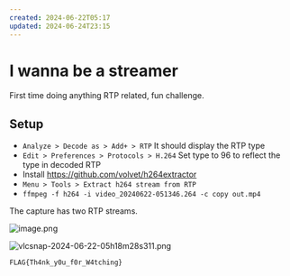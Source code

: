```yaml
---
created: 2024-06-22T05:17
updated: 2024-06-24T23:15
---
```


# I wanna be a streamer

First time doing anything RTP related, fun challenge.

## Setup

- `Analyze > Decode as > Add+ > RTP` It should display the RTP type
- `Edit > Preferences > Protocols > H.264` Set type to 96 to reflect the type in decoded RTP
- Install https://github.com/volvet/h264extractor
- `Menu > Tools > Extract h264 stream from RTP`
- `ffmpeg -f h264 -i video_20240622-051346.264 -c copy out.mp4`

The capture has two RTP streams.

![image.png](https://res.cloudinary.com/kumonochisanaka/image/upload/v1719047926/2024/06/e5e5694546af86523c9c42af9021c9f4.png)

![vlcsnap-2024-06-22-05h18m28s311.png](https://res.cloudinary.com/kumonochisanaka/image/upload/v1719048210/2024/06/e2f6aac77a5fe580b1e9f48e4f395802.png)

```
FLAG{Th4nk_y0u_f0r_W4tching}
```
